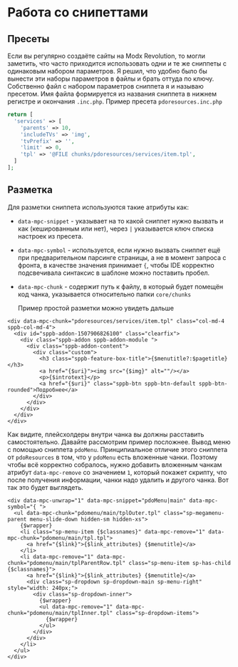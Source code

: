 # Работа со снипеттами

## Пресеты

Если вы регулярно создаёте сайты на Modx Revolution, то могли заметить, что часто приходится использовать одни и те же сниппеты с одинаковым набором параметров. Я решил, что удобно было бы вынести эти наборы параметров в файлы и брать оттуда по ключу. Собственно файл с набором параметров сниппета я и называю пресетом. Имя файла формируется из названия сниппета в нижнем регистре и окончания `.inc.php`. Пример пресета `pdoresources.inc.php`

```php
return [
  'services' => [
    'parents' => 10,
    'includeTVs' => 'img',
    'tvPrefix' => '',
    'limit' => 0,
    'tpl' => '@FILE chunks/pdoresources/services/item.tpl',
  ]
];
```

## Разметка

Для разметки сниппета используются такие атрибуты как:

* `data-mpc-snippet` - указывает на то какой сниппет нужно вызвать и как (кешированным или нет), через `|` указывается ключ списка настроек из пресета.
* `data-mpc-symbol` - используется, если нужно вызвать сниппет ещё при предварительном парсинге страницы, а не в момент запроса с фронта, в качестве значения принимает `{`,  чтобы IDE корректно подсвечивала синтаксис в шаблоне можно поставить пробел.
* `data-mpc-chunk` - содержит путь к файлу, в который будет помещён код чанка, указывается относительно папки `core/chunks`

  Пример простой разметки можно увидеть дальше

```fenom
<div data-mpc-chunk="pdoresources/services/item.tpl" class="col-md-4 sppb-col-md-4">
  <div id="sppb-addon-1507906826100" class="clearfix">
    <div class="sppb-addon sppb-addon-module ">
      <div class="sppb-addon-content">
        <div class="custom">
          <h3 class="sppb-feature-box-title">{$menutitle?:$pagetitle}</h3>
          <a href="{$uri}"><img src="{$img}" alt=""/></a>
          <p>{$introtext}</p>
          <a href="{$uri}" class="sppb-btn sppb-btn-default sppb-btn-rounded">Подробнее</a>
        </div>
      </div>
    </div>
  </div>
</div>
```

Как видите, плейсхолдеры внутри чанка вы должны расставить самостоятельно.
Давайте рассмотрим пример посложнее. Вывод меню с помощью сниппета `pdoMenu`. Принципиальное отличие этого сниппета от `pdoResources` в том, что у `pdoMenu` есть вложенные чанки. Поэтому чтобы всё корректно собралось, нужно добавить вложенным чанкам атрибут `data-mpc-remove` со значением `1`, который покажет скрипту, что после получения информации, чанки надо удалить и другого чанка. Вот так это будет выглядеть.

```fenom
<div data-mpc-unwrap="1" data-mpc-snippet="pdoMenu|main" data-mpc-symbol="{ ">
  <ul data-mpc-chunk="pdomenu/main/tplOuter.tpl" class="sp-megamenu-parent menu-slide-down hidden-sm hidden-xs">
    {$wrapper}
    <li class="sp-menu-item {$classnames}" data-mpc-remove="1" data-mpc-chunk="pdomenu/main/tpl.tpl">
      <a href="{$link}">{$link_attributes} {$menutitle}</a>
    </li>
    <li data-mpc-remove="1" data-mpc-chunk="pdomenu/main/tplParentRow.tpl" class="sp-menu-item sp-has-child {$classnames}">
      <a href="{$link}">{$link_attributes} {$menutitle}</a>
      <div class="sp-dropdown sp-dropdown-main sp-menu-right" style="width: 240px;">
        <div class="sp-dropdown-inner">
          {$wrapper}
          <ul data-mpc-remove="1" data-mpc-chunk="pdomenu/main/tplInner.tpl" class="sp-dropdown-items">
            {$wrapper}
          </ul>
        </div>
      </div>
    </li>
  </ul>
</div>
```
